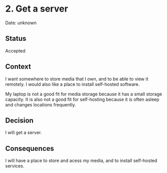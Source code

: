 # 2. Get a server

Date: unknown

## Status

Accepted

## Context

I want somewhere to store media that I own, and to be able to view it remotely.
I would also like a place to install self-hosted software.

My laptop is not a good fit for media storage because it has a small storage capacity.
It is also not a good fit for self-hosting because it is often asleep and changes locations frequently.

## Decision

I will get a server.

## Consequences

I will have a place to store and acess my media, and to install self-hosted services.

